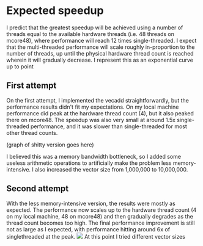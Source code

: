 # Expected speedup
I predict that the greatest speedup will be achieved using a number of threads equal to the available hardware threads (i.e. 48 threads on mcore48), where performance will reach 12 times single-threaded.
I expect that the multi-threaded performance will scale roughly in-proportion to the number of threads, up until the physical hardware thread count is reached wherein it will gradually decrease. 
I represent this as an exponential curve up to point 
## First attempt
On the first attempt, I implemented the vecadd straightforwardly, but the performance results didn't fit my expectations. On my local machine performance did peak at the hardware thread count (4), but it also peaked there on mcore48. The speedup was also very small at around 1.5x single-threaded performance, and it was slower than single-threaded for most other thread counts.

(graph of shitty version goes here)

I believed this was a memory bandwidth bottleneck, so I added some useless arithmetic operations to artificially make the problem less memory-intensive.  I also increased the vector size from 1,000,000 to 10,000,000.
## Second attempt
With the less memory-intensive version, the results were mostly as expected. The performance now scales up to the hardware thread count (4 on my local machine, 48 on mcore48) and then gradually degrades as the thread count becomes too high. The final performance improvement is still not as large as I expected, with performance hitting around 6x of singlethreaded at the peak.
![](chart.svg)
At this point I tried different vector sizes